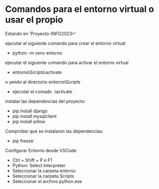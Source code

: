 # Comandos para el entorno virtual o usar el propio

Estando en 'Proyecto-INFO2023>' 

ejecutar el siguiente comando para crear el entorno virtual
- python -m venv entorno

ejecutar el siguiente comando para activar el entorno virtual
- entorno\Scripts\activate 

o yendo al directorio entorno\Scripts 
- ejecutar el comado .\activate

instalar las dependencias del proyecto: 
- pip install django
- pip install mysqlclient
- pip install pillow

Comprobar que se instalaron las dependencias:
- pip freeze

Configurar Entorno desde VSCode
- Ctrl + Shift + P o F1
- Python: Select Interpreter
- Seleccionar la carpeta entorno
- Seleccionar la carpeta Scripts
- Seleccionar el archivo python.exe